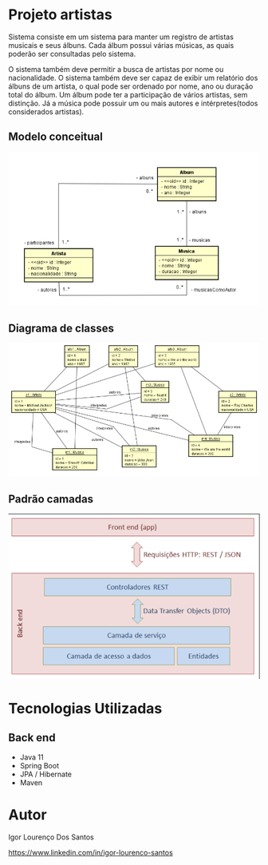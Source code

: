# Projeto artistas


Sistema consiste em um sistema para manter um registro de artistas musicais e seus álbuns. Cada álbum possui várias músicas, as quais poderão ser consultadas pelo sistema.

O sistema também deve permitir a busca de artistas por nome ou nacionalidade. O sistema também deve ser capaz de exibir um relatório dos álbuns de um artista, o qual pode ser ordenado por nome, ano ou duração total do álbum. Um álbum pode ter a participação de vários artistas, sem distinção. Já a música pode possuir um ou mais autores e intérpretes(todos considerados artistas). 

## Modelo conceitual
![Modelo Conceitual](https://github.com/igor-lourenco/artistas/blob/main/assets/images/modelo_conceitual.png)

## Diagrama de classes
![Diagrama_classes](https://github.com/igor-lourenco/artistas/blob/main/assets/images/diagrama_classe.png)

## Padrão camadas
![Padrão camadas](https://github.com/igor-lourenco/artistas/blob/main/assets/images/padrao_camadas.png)

# Tecnologias Utilizadas

## Back end
- Java 11
- Spring Boot
- JPA / Hibernate
- Maven

# Autor

Igor Lourenço Dos Santos

https://www.linkedin.com/in/igor-lourenco-santos


